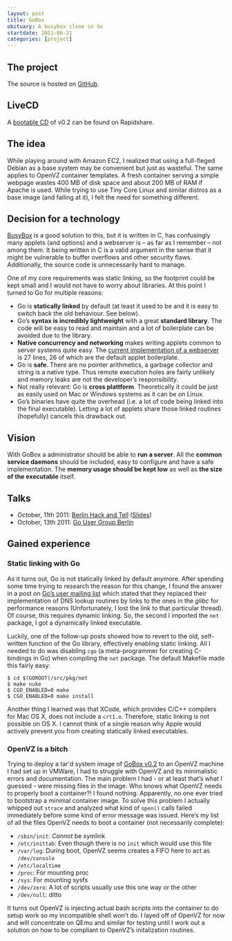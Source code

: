 ```yaml
---
layout: post
title: GoBox
obituary: A busybox clone in Go
startdate: 2011-06-21
categories: [project]
---
```

## The project
The source is hosted on [GitHub].

## LiveCD
A [bootable CD][livecd] of v0.2 can be found on Rapidshare.

## The idea
While playing around with Amazon EC2, I realized that using a full-fleged Debian as a base system may be convenient but just as wasteful. The same applies to OpenVZ container templates. A fresh container serving a simple webpage wastes 400 MB of disk space and about 200 MB of RAM if Apache is used.  While trying to use Tiny Core Linux and similar distros as a base image (and failing at it), I felt the need for something different.

## Decision for a technology
[BusyBox] is a good solution to this, but it is written in C, has confusingly many applets (and options) and a webserver is – as far as I remember – not among them. It being written in C is a valid argument in the sense that it might be vulnerable to buffer overflows and other security flaws.  Additionally, the source code is unnecessarily hard to manage.

One of my core requirements was static linking, so the footprint could be kept small and I would not have to worry about libraries. At this point I turned to Go for multiple reasons:

 * Go is **statically linked** by default (at least it used to be and it is easy to switch back the old behaviour. See below).
 * Go’s **syntax is incredibly lightweight** with a great **standard library**. The code will be easy to read and maintain and a lot of boilerplate can be avoided due to the library.
 * **Native concurrency and networking** makes writing applets common to server systems quite easy. The [current implementation of a webserver][httpd] is 27 lines, 26 of which are the default applet boilerplate.
 * Go is **safe**. There are no pointer arithmetics, a garbage collector and string is a native type. Thus remote execution holes are fairly unlikely and memory leaks are not the developer’s responsibility.
 * Not really relevant: Go is **cross plattform**. Theoretically it could be just as easily used on Mac or Windows systems as it can be on Linux.
 * Go’s binaries have quite the overhead (i.e. a lot of code being linked into the final executable). Letting a lot of applets share those linked routines (hopefully) cancels this drawback out.

## Vision
With GoBox a administrator should be able to **run a server**. All the **common service daemons** should be included, easy to configure and have a safe implementation. The **memory usage should be kept low** as well as **the size of the executable** itself.

## Talks

* October, 11th 2011: [Berlin Hack and Tell]  ([Slides][slides-2011-10-11])
* October, 13th 2011: [Go User Group Berlin]

## Gained experience
### Static linking with Go
As it turns out, Go is not statically linked by default anymore. After spending some time trying to research the reason for this change, I found the answer in a post on [Go’s user mailing list][gonuts] which stated that they replaced their implementation of DNS lookup routines by links to the ones in the *glibc* for performance reasons (Unfortunately, I lost the link to that particular thread).  Of course, this requires dynamic linking. So, the second I imported the `net` package, I got a dynamically linked executable.

Luckily, one of the follow-up posts showed how to revert to the old, self-written function of the Go library, effectively enabling static linking.  All I needed to do was disabling `cgo` (a meta-programmer for creating C-bindings in Go) when compiling the `net` package. The default Makefile made this fairly easy:

	$ cd $(GOROOT)/src/pkg/net
	$ make nuke
	$ CGO_ENABLED=0 make
	$ CGO_ENABLED=0 make install

Another thing I learned was that XCode, which provides C/C++ compilers for Mac OS X, does not include a `crt1.o`. Therefore, static linking is not possible on OS X. I cannot think of a single reason why Apple would actively prevent you from creating statically linked executables.

### OpenVZ is a bitch
Trying to deploy a tar'd system image of [GoBox v0.2] to an OpenVZ machine I had set up in VMWare, I had to struggle with OpenVZ and its minimalistic errors and documentation.
The main problem I had - or at least that’s what I guessed - were missing files in the image. Who knows what OpenVZ needs to properly boot a container?! I found nothing. Apparently, no one ever tried to bootstrap a minimal container image.
To solve this problem I actually whipped out `strace` and analyzed what kind of `open()` calls failed immediately before some kind of error message was issued. Here’s my list of all the files OpenVZ needs to boot a container (not necessarily complete):

* `/sbin/init`: *Cannot* be symlink
* `/etc/inittab`: Even though there is no `init` which would use this file
* `/var/log`: During boot, OpenVZ seems creates a FIFO here to act as `/dev/console`
* `/etc/localtime`
* `/proc`: For mounting proc
* `/sys`: For mounting sysfs
* `/dev/zero`: A lot of scripts usually use this one way or the other
* `/dev/null`: ditto

It turns out OpenVZ is injecting actual bash scripts into the container to do setup work so my incompatible shell won’t do. I layed off of OpenVZ for now and will concentrate on QEmu and similar for testing until I work out a solution on how to be compliant to OpenVZ’s initalization routines.

[GitHub]: http://www.github.com/asdf-systems/gobox "GoBox’s repository on GitHub"
[BusyBox]: http://www.busybox.net "The swiss army knife of the command line"
[gonuts]: http://groups.google.com/group/golang-nuts "Mailing list of Go users"
[httpd]: https://github.com/asdf-systems/gobox/blob/5b0d17b42030e350f48c9a10938c4a9739b62030/applets/httpd/httpd.go "Httpd implemenation of Sep 7th 2011"
[GoBox v0.2]: https://github.com/asdf-systems/gobox/tree/v0.2 "Code of GoBox version 0.2"
[livecd]: http://gobox.asdf-systems.de/downloads/gobox-v0.2.iso "Bootable CD image of GoBox v0.2"
[Berlin Hack and Tell]: http://www.meetup.com/berlin-hack-and-tell "Monthly meetup for 5 minute presentations"
[Go User Group Berlin]: http://www.meetup.com/golang-users-berlin/ "Berlin’s usergroup for Go developers"
[slides-2011-10-11]: http://speakerdeck.com/u/surma/p/gobox-berlin-hack-and-tell-oct-11 "Slides for Berlin Hack and Tell"
